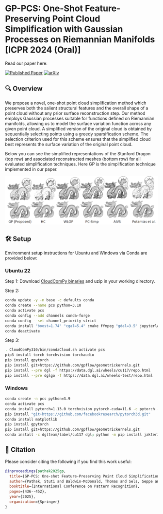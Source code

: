# GP-PCS: One-Shot Feature-Preserving Point Cloud Simplification with Gaussian Processes on Riemannian Manifolds [ICPR 2024 (Oral)]

Read our paper here:

[![Published Paper](https://img.shields.io/badge/Published-Paper-blue)](https://doi.org/10.1007/978-3-031-78456-9_28)
[![arXiv](https://img.shields.io/badge/arXiv-2303.15225-b31b1b.svg)](https://arxiv.org/abs/2303.15225)

## 🔍 Overview

 We propose a novel, one-shot point cloud simplification method which preserves both the salient structural features and the overall shape of a point cloud without any prior surface reconstruction step. Our method employs Gaussian processes suitable for functions defined on Riemannian manifolds, allowing us to model the surface variation function across any given point cloud. A simplified version of the original cloud is obtained by sequentially selecting points using a greedy sparsification scheme. The selection criterion used for this scheme ensures that the simplified cloud best represents the surface variation of the original point cloud. 
 
 Below you can see the simplified representations of the Stanford Dragon (top row) and associated reconstructed meshes (bottom row) for all evaluated simplification techniques. Here GP is the simplification technique implemented in our paper.

![Teaser](./teaser.png)

## 🛠️ Setup

Environment setup instructions for Ubuntu and Windows via Conda are provided below:

### Ubuntu 22

Step 1:
Download [CloudComPy binaries](https://www.simulation.openfields.fr/index.php/cloudcompy-downloads/3-cloudcompy-binaries/4-linux-cloudcompy-binaries/30-cloudcompy-conda310-linux64-20221122) and uzip in your working directory. 

Step 2:
```bash
conda update -y -n base -c defaults conda
conda create --name pcs python=3.10 
conda activate pcs
conda config --add channels conda-forge 
conda config --set channel_priority strict 
conda install "boost=1.74" "cgal=5.4" cmake ffmpeg "gdal=3.5" jupyterlab laszip "matplotlib=3.5" "mysql=8.0" "numpy=1.22" "opencv=4.5" "openmp=8.0" "pcl=1.12" "pdal=2.4" "psutil=5.9" pybind11 "qhull=2020.2" "qt=5.15.4" "scipy=1.8" sphinx_rtd_theme spyder tbb tbb-devel "xerces-c=3.2" 
conda deactivate 
```

Step 3:
```bash
. CloudComPy310/bin/condaCloud.sh activate pcs 
pip3 install torch torchvision torchaudio 
pip install gpytorch 
pip install git+https://github.com/gpflow/geometrickernels.git 
pip install --pre dgl -f https://data.dgl.ai/wheels/cu117/repo.html 
pip install --pre dglgo -f https://data.dgl.ai/wheels-test/repo.html 
```

### Windows

```bash
conda create -n pcs python=3.9 
conda activate pcs
conda install pytorch=1.13.0 torchvision pytorch-cuda=11.6 -c pytorch -c nvidia
pip install "git+https://github.com/facebookresearch/pytorch3d.git"
conda install matplotlib
pip install gpytorch
pip install git+https://github.com/gpflow/geometrickernels.git
conda install -c dglteam/label/cu117 dgl; python -m pip install jakteristics pip install open3d
```

## 📝 Citation

Please consider citing the following if you find this work useful:

```bibtex
@inproceedings{pathak2025gp,
  title={GP-PCS: One-shot Feature-Preserving Point Cloud Simplification with Gaussian Processes on Riemannian Manifolds},
  author={Pathak, Stuti and Baldwin-McDonald, Thomas and Sels, Seppe and Penne, Rudi},
  booktitle={International Conference on Pattern Recognition},
  pages={436--452},
  year={2025},
  organization={Springer}
}
```





